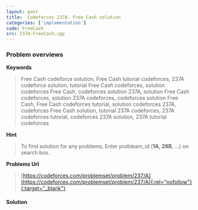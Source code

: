 ```yaml
---
layout: post
title:  Codeforces 237A. Free Cash solution
categories: ['implementation']
code: FreeCash
src: 237A-FreeCash.cpp
---
```

### **Problem overviews**

**Keywords**
> Free Cash codeforce solution, Free Cash tutorial codeforces, 237A codeforce solution, tutorial Free Cash codeforces, solution codeforces Free Cash, codeforces solution 237A, solution Free Cash codeforces, solution 237A codeforces, codeforces solution Free Cash, Free Cash codeforces tutorial, solution codeforces 237A, codeforces Free Cash solution, tutorial 237A codeforces, 237A codeforces tutorial, codeforces 237A solution, 237A tutorial codeforces

**Hint**
> To find solution for any problems, Enter probleam_id (**1A, 28B**, ...) on search box. 

**Problems Url**
> [https://codeforces.com/problemset/problem/237/A](https://codeforces.com/problemset/problem/237/A){:rel="nofollow"}{:target="_blank"}

#### **Solution**



